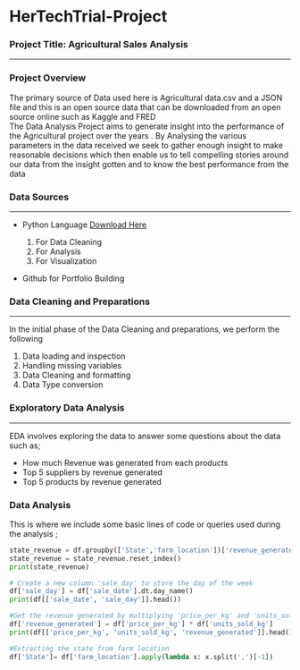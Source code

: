 # HerTechTrial-Project

### Project Title: Agricultural Sales Analysis
---

### Project Overview 
The primary source of Data used here is Agricultural data.csv and a JSON file and this is an open source data that can be downloaded from an open source online such as Kaggle and FRED  
The Data Analysis Project aims to generate insight into the performance of the Agricultural project over the years . By Analysing the various parameters in the data received we seek to gather enough insight to make reasonable decisions which then enable us to tell compelling stories around our data from the insight gotten and to know the best performance from the data

### Data Sources 
---
- Python Language [Download Here](https://www.colab.goggle.com)
  1. For Data Cleaning
  2. For Analysis
  3. For Visualization

- Github for Portfolio Building

### Data Cleaning and Preparations
---
In the initial phase of the Data Cleaning and preparations, we perform the following
1. Data loading and inspection
2. Handling missing variables
3. Data Cleaning and formatting
4. Data Type conversion

### Exploratory Data Analysis 
---
EDA involves exploring the data to answer some questions about the data such as;

- How much Revenue was generated from each products
- Top 5 suppliers by revenue generated
- Top 5 products by revenue generated

### Data Analysis
This is where we include some basic lines of code or queries used during the analysis ;

```Python
state_revenue = df.groupby(['State','farm_location'])['revenue_generated'].agg('sum').sort_values(ascending=False).head()
state_revenue = state_revenue.reset_index()
print(state_revenue)
```
```Python
# Create a new column 'sale_day' to store the day of the week
df['sale_day'] = df['sale_date'].dt.day_name()
print(df[['sale_date', 'sale_day']].head())
```
```Python
#Get the revenue generated by multiplying 'price_per_kg' and 'units_sold_kg' column
df['revenue_generated'] = df['price_per_kg'] * df['units_sold_kg']
print(df[['price_per_kg', 'units_sold_kg', 'revenue_generated']].head())
```
```Python
#Extracting the state from farm location
df['State']= df['farm_location'].apply(lambda x: x.split(',')[-1])
```





